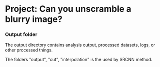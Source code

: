 # Project: Can you unscramble a blurry image? 

### Output folder

The output directory contains analysis output, processed datasets, logs, or other processed things.

The folders "output", "cut", "interpolation" is the used by SRCNN method. 
